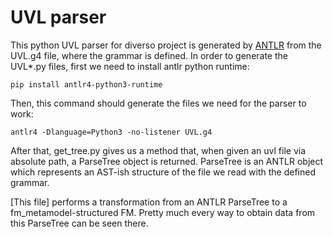 # UVL parser

This python UVL parser for diverso project is generated by [ANTLR](https://www.antlr.org/) from the UVL.g4 file, where the grammar is defined. In order to generate the UVL*.py files, first we need to install antlr python runtime:

```
pip install antlr4-python3-runtime
```

Then, this command should generate the files we need for the parser to work:


```
antlr4 -Dlanguage=Python3 -no-listener UVL.g4
```

After that, get_tree.py gives us a method that, when given an uvl file via absolute path, a ParseTree object is returned. ParseTree is an ANTLR object which represents an AST-ish structure of the file we read with the defined grammar.

[This file] performs a transformation from an ANTLR ParseTree to a fm_metamodel-structured FM. Pretty much every way to obtain data from this ParseTree can be seen there.
